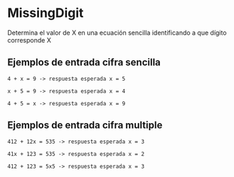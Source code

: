 # MissingDigit
Determina el valor de X en una ecuación sencilla identificando a que dígito corresponde X

## Ejemplos de entrada cifra sencilla
    4 + x = 9 -> respuesta esperada x = 5

    x + 5 = 9 -> respuesta esperada x = 4

    4 + 5 = x -> respuesta esperada x = 9

## Ejemplos de entrada cifra multiple
    412 + 12x = 535 -> respuesta esperada x = 3

    41x + 123 = 535 -> respuesta esperada x = 2
    
    412 + 123 = 5x5 -> respuesta esperada x = 3
